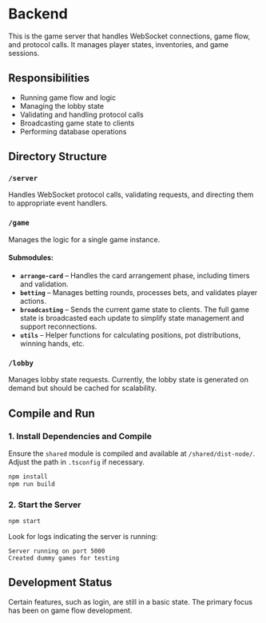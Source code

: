 # Backend

This is the game server that handles WebSocket connections, game flow, and protocol calls. It manages player states, inventories, and game sessions.

## Responsibilities

- Running game flow and logic
- Managing the lobby state
- Validating and handling protocol calls
- Broadcasting game state to clients
- Performing database operations

## Directory Structure

### `/server`

Handles WebSocket protocol calls, validating requests, and directing them to appropriate event handlers.

### `/game`

Manages the logic for a single game instance.

#### Submodules:

- **`arrange-card`** – Handles the card arrangement phase, including timers and validation.
- **`betting`** – Manages betting rounds, processes bets, and validates player actions.
- **`broadcasting`** – Sends the current game state to clients. The full game state is broadcasted each update to simplify state management and support reconnections.
- **`utils`** – Helper functions for calculating positions, pot distributions, winning hands, etc.

### `/lobby`

Manages lobby state requests. Currently, the lobby state is generated on demand but should be cached for scalability.

## Compile and Run

### 1. Install Dependencies and Compile

Ensure the `shared` module is compiled and available at `/shared/dist-node/`. Adjust the path in `.tsconfig` if necessary.

```bash
npm install
npm run build
```

### 2. Start the Server

```bash
npm start
```

Look for logs indicating the server is running:

```plaintext
Server running on port 5000
Created dummy games for testing
```

## Development Status

Certain features, such as login, are still in a basic state. The primary focus has been on game flow development.
